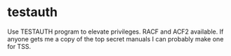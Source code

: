 # testauth
Use TESTAUTH program to elevate privileges.
RACF and ACF2 available.
If anyone gets me a copy of the top secret manuals I can probably make one for TSS.
